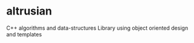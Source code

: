 # altrusian
C++ algorithms and data-structures Library using object oriented design and templates


